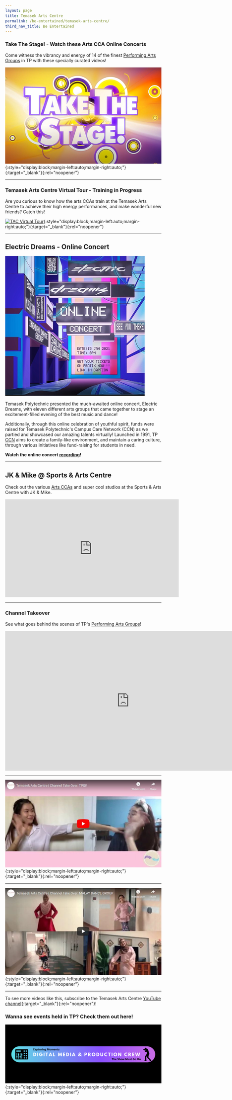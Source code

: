 ```yaml
---
layout: page
title: Temasek Arts Centre
permalink: /be-entertained/temasek-arts-centre/
third_nav_title: Be Entertained
---
```

### Take The Stage! - Watch these Arts CCA Online Concerts
Come witness the vibrancy and energy of 14 of the finest [Performing Arts Groups](/be-involved/performing-arts/) in TP with these specially curated videos!

[![Arts CCA Concerts](/images/BeEntertained-TACOHvideo.PNG)](https://www.youtube.com/watch?v=PtGvShau2jI&feature=youtu.be){:style="display:block;margin-left:auto;margin-right:auto;"}{:target="_blank"}{:rel="noopener"}

---
### Temasek Arts Centre Virtual Tour - Training in Progress
Are you curious to know how the arts CCAs train at the Temasek Arts Centre to achieve their high energy performances, and make wonderful new friends? Catch this!

[![TAC Virtual Tour](/images/BeEntertained-TACVirtualTour.PNG)](https://www.youtube.com/watch?v=RTeCCLhEA1E&feature=youtu.be){:style="display:block;margin-left:auto;margin-right:auto;"}{:target="_blank"}{:rel="noopener"}

---
## Electric Dreams - Online Concert
![ElectricDreams](/images/BeEntertained-ElectricDreams1.jpg)

Temasek Polytechnic presented the much-awaited online concert, Electric Dreams, with eleven different arts groups that came together to stage an excitement-filled evening of the best music and dance!

Additionally, through this online celebration of youthful spirit, funds were raised for Temasek Polytechnic's Campus Care Network (CCN) as we partied and showcased our amazing talents virtually! Launched in 1991, TP [CCN](/be-caring/campus-care-network/) aims to create a family-like environment, and maintain a caring culture, through various initiatives like fund-raising for students in need.

**Watch the online concert [recording](https://www.youtube.com/watch?v=afTmefWjtiY&feature=youtu.be)!**

---
## JK & Mike @ Sports & Arts Centre
Check out the various [Arts CCAs](/be-involved/performing-arts/) and super cool studios at the Sports & Arts Centre with JK & Mike.

<div class="bp-youtube">
<iframe width="560" height="315" src="https://www.youtube.com/embed/vtdXDV8jcSg" title="YouTube video player" frameborder="0" allow="accelerometer; autoplay; clipboard-write; encrypted-media; gyroscope; picture-in-picture" allowfullscreen></iframe>   
</div>

---
### Channel Takeover
See what goes behind the scenes of TP's [Performing Arts Groups](/be-involved/performing-arts/)!
<div class="bp-youtube">
    <iframe width="800" height="450" style="display:block;margin-left:auto;margin-right:auto;" src="https://www.youtube.com/embed/p27P9kSYUDg" frameborder="0" allow="accelerometer; autoplay; encrypted-media; gyroscope; picture-in-picture" allowfullscreen></iframe>
</div>

---
[![Dance Ensemble](/images/BeEntertained-TAC-DE.JPG)](https://www.youtube.com/watch?v=XVK6czhYq4A){:style="display:block;margin-left:auto;margin-right:auto;"}{:target="_blank"}{:rel="noopener"}

-----

[![Malay Dance](/images/BeEntertained-TAC-MDG.JPG)](https://www.youtube.com/watch?v=tDpTjwGP8v8){:style="display:block;margin-left:auto;margin-right:auto;"}{:target="_blank"}{:rel="noopener"}

---

To see more videos like this, subscribe to the Temasek Arts Centre [YouTube channel](https://www.youtube.com/c/TemasekArtsCentre/videos){:target="_blank"}{:rel="noopener"}!

### Wanna see events held in TP? Check them out here!
[![DMPC](/images/DMPCBanner.jpg)](https://www.flickr.com/photos/digitalmediacrewtp/albums){:style="display:block;margin-left:auto;margin-right:auto;"}{:target="_blank"}{:rel="noopener"}
